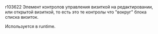 r103622
Элемент контролов управления визиткой на редактировании, или открытой визиткой, то есть это те контролы что "вокруг" блока списка визиток.

Используется в runtime.
